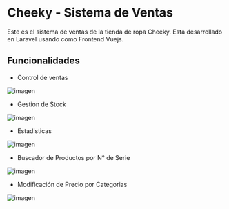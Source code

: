 # Cheeky - Sistema de Ventas

Este es el sistema de ventas de la tienda de ropa Cheeky.
Esta desarrollado en Laravel usando como Frontend Vuejs.



## Funcionalidades

- Control de ventas

![imagen](https://user-images.githubusercontent.com/71596475/152543563-375394c5-839a-4084-a76a-61b17aaad8d9.png)

- Gestion de Stock 

![imagen](https://user-images.githubusercontent.com/71596475/152543783-2ab5e623-19a1-45c4-8eb8-6f4db3e11576.png)

- Estadisticas

![imagen](https://user-images.githubusercontent.com/71596475/152543952-abb084e9-4c56-4a0a-bc91-5ebff1876a6a.png)

- Buscador de Productos por N° de Serie

![imagen](https://user-images.githubusercontent.com/71596475/152544127-7051b2d1-1561-4cd4-a154-37e7f38a14d8.png)

- Modificación de Precio por Categorias

![imagen](https://user-images.githubusercontent.com/71596475/152544539-30c5ebbb-ab4e-4e12-b771-ea9c5e933cc1.png)
